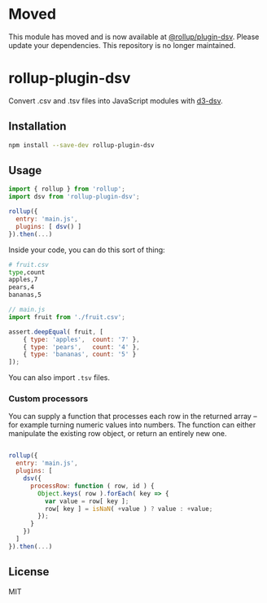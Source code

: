 # Moved

This module has moved and is now available at [@rollup/plugin-dsv](https://github.com/rollup/plugins). Please update your dependencies. This repository is no longer maintained.

# rollup-plugin-dsv

Convert .csv and .tsv files into JavaScript modules with [d3-dsv](https://github.com/d3/d3-dsv).


## Installation

```bash
npm install --save-dev rollup-plugin-dsv
```


## Usage

```js
import { rollup } from 'rollup';
import dsv from 'rollup-plugin-dsv';

rollup({
  entry: 'main.js',
  plugins: [ dsv() ]
}).then(...)
```

Inside your code, you can do this sort of thing:

```bash
# fruit.csv
type,count
apples,7
pears,4
bananas,5
```

```js
// main.js
import fruit from './fruit.csv';

assert.deepEqual( fruit, [
	{ type: 'apples',  count: '7' },
	{ type: 'pears',   count: '4' },
	{ type: 'bananas', count: '5' }
]);
```

You can also import `.tsv` files.

### Custom processors

You can supply a function that processes each row in the returned array – for example turning numeric values into numbers. The function can either manipulate the existing row object, or return an entirely new one.

```js

rollup({
  entry: 'main.js',
  plugins: [
    dsv({
      processRow: function ( row, id ) {
        Object.keys( row ).forEach( key => {
          var value = row[ key ];
          row[ key ] = isNaN( +value ) ? value : +value;
        });
      }
    })
  ]
}).then(...)
```

## License

MIT
